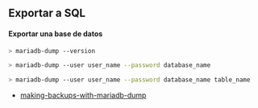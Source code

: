 ## Exportar a SQL

#### Exportar una base de datos

```sh
> mariadb-dump --version
```

```sh
> mariadb-dump --user user_name --password database_name
```

```sh
> mariadb-dump --user user_name --password database_name table_name
```


- [making-backups-with-mariadb-dump](https://mariadb.com/kb/en/making-backups-with-mariadb-dump/)